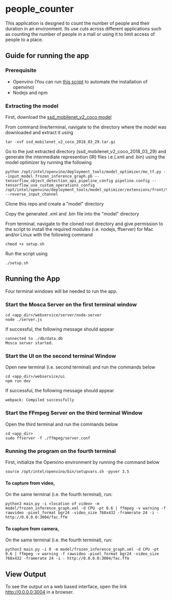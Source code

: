 # people_counter
This application is designed to count the number of people and their duration in an environment. Its use cuts across different applications such as counting the number of people in a mall or using it to limit access of people to a place. 

## Guide for running the app
### Prerequisite
- Openvino (You can run [this script](https://github.com/Tob-iee/OpenVINO_installation) to automate the installation of openvino)
- Nodejs and npm 



### Extracting the model
First, download the [ssd_mobilenet_v2_coco model](http://download.tensorflow.org/models/object_detection/ssd_mobilenet_v2_coco_2018_03_29.tar.gz)

From command line/terminal, navigate to the directory where the model was downloaded and extract it using

```
tar -xvf ssd_mobilenet_v2_coco_2018_03_29.tar.gz
```

Go to the just extracted directory (ssd_mobilenet_v2_coco_2018_03_29) and generate the intermediate represention (IR) files i.e.(.xml and .bin) using the model optimizer by running the following

```
python /opt/intel/openvino/deployment_tools/model_optimizer/mo_tf.py --input_model frozen_inference_graph.pb --tensorflow_object_detection_api_pipeline_config pipeline.config --tensorflow_use_custom_operations_config /opt/intel/openvino/deployment_tools/model_optimizer/extensions/front/tf/ssd_v2_support.json --reverse_input_channel
```

Clone this repo and create a "model" directory

Copy the generated .xml and .bin file into the "model" directory

From terminal, navigate to the cloned root directory and give permission to the script to install the required modules (i.e. nodejs, ffserver) for Mac and/or Linux with the following command 

```
chmod +x setup.sh
```

Run the script using

```
./setup.sh
```

## Running the App
Four terminal windows will be needed to run the app.

### Start the Mosca Server on the first terminal window
```
cd <app_dir>/webservice/server/node-server
node ./server.js
```

If successful, the following message should appear
```
connected to ./db/data.db
Mosca server started.
```

### Start the UI on the second terminal Window
Open new terminal (i.e. second terminal) and run the commands below

```
cd <app_dir>/webservice/ui
npm run dev
```

If successful, the following message should appear
```
webpack: Compiled successfully
```

### Start the FFmpeg Server on the third terminal Window
Open the third terminal and run the commands below

```
cd <app_dir>
sudo ffserver -f ./ffmpeg/server.conf
```

### Running the program on the fourth terminal 
First, initialize the Openvino environment by running the command below

```
source /opt/intel/openvino/bin/setupvars.sh -pyver 3.5
```

#### To capture from video, 
On the same terminal (i.e. the fourth terminal), run: 

```
python3 main.py -i <location of video> -m model/frozen_inference_graph.xml -d CPU -pt 0.6 | ffmpeg -v warning -f rawvideo -pixel_format bgr24 -video_size 768x432 -framerate 24 -i - http://0.0.0.0:3004/fac.ffm
```

#### To capture from camera,
On the same terminal (i.e. the fourth terminal), run: 

```
python3 main.py -i 0 -m model/frozen_inference_graph.xml -d CPU -pt 0.6 | ffmpeg -v warning -f rawvideo -pixel_format bgr24 -video_size 768x432 -framerate 24 -i - http://0.0.0.0:3004/fac.ffm
```

## View Output
To see the output on a web based interface, open the link http://0.0.0.0:3004 in a browser.
